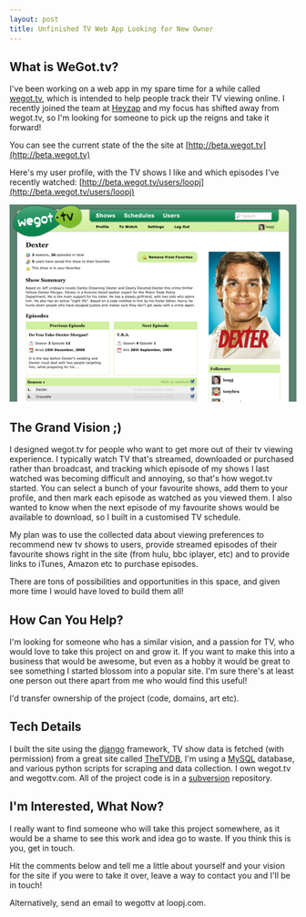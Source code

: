 ```yaml
--- 
layout: post
title: Unfinished TV Web App Looking for New Owner
---
```


What is WeGot.tv?
-----------------
I've been working on a web app in my spare time for a while called [wegot.tv](http://beta.wegot.tv), which is intended to help people track their TV viewing online. I recently joined the team at [Heyzap](http://www.heyzap.com) and my focus has shifted away from wegot.tv, so I'm looking for someone to pick up the reigns and take it forward!

You can see the current state of the the site at [http://beta.wegot.tv](http://beta.wegot.tv)

Here's my user profile, with the TV shows I like and which episodes I've recently watched:
[http://beta.wegot.tv/users/loopj](http://beta.wegot.tv/users/loopj)

![Wegottv](/images/wegottv.png)

The Grand Vision ;)
-------------------
I designed wegot.tv for people who want to get more out of their tv viewing experience. I typically watch TV that's streamed, downloaded or purchased rather than broadcast, and tracking which episode of my shows I last watched was becoming difficult and annoying, so that's how wegot.tv started. You can select a bunch of your favourite shows, add them to your profile, and then mark each episode as watched as you viewed them. I also wanted to know when the next episode of my favourite shows would be available to download, so I built in a customised TV schedule.

My plan was to use the collected data about viewing preferences to recommend new tv shows to users, provide streamed episodes of their favourite shows right in the site (from hulu, bbc iplayer, etc) and to provide links to iTunes, Amazon etc to purchase episodes.

There are tons of possibilities and opportunities in this space, and given more time I would have loved to build them all!

How Can You Help?
-----------------
I'm looking for someone who has a similar vision, and a passion for TV, who would love to take this project on and grow it. If you want to make this into a business that would be awesome, but even as a hobby it would be great to see something I started blossom into a popular site. I'm sure there's at least one person out there apart from me who would find this useful!

I'd transfer ownership of the project (code, domains, art etc).

Tech Details
------------
I built the site using the [django](http://www.djangoproject.com) framework, TV show data is fetched (with permission) from a great site called [TheTVDB](http://thetvdb.com/), I'm using a [MySQL](http://mysql.com/) database, and various python scripts for scraping and data collection. I own wegot.tv and wegottv.com. All of the project code is in a [subversion](http://subversion.tigris.org/) repository.

I'm Interested, What Now?
-------------------------
I really want to find someone who will take this project somewhere, as it would be a shame to see this work and idea go to waste. If you think this is you, get in touch.

Hit the comments below and tell me a little about yourself and your vision for the site if you were to take it over, leave a way to contact you and I'll be in touch!

Alternatively, send an email to wegottv at loopj.com.
